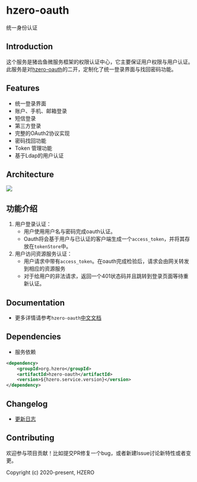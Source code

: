 # hzero-oauth
统一身份认证

## Introduction
这个服务是猪齿鱼微服务框架的权限认证中心，它主要保证用户权限与用户认证。此服务是对[hzero-oauth](https://github.com/open-hand/hzero-oauth.git)的二开，定制化了统一登录界面与找回密码功能。


## Features

- 统一登录界面
- 账户、手机、邮箱登录
- 短信登录
- 第三方登录
- 完整的OAuth2协议实现
- 密码找回功能
- Token 管理功能
- 基于Ldap的用户认证

## Architecture

![](http://file.open.hand-china.com/hsop-doc/doc_classify/0/7af865a0de5f4ad2847ad69018ede20e/image.png)

## 功能介绍

1. 用户登录认证：
    - 用户使用用户名与密码完成oauth认证。
    - Oauth将会基于用户与已认证的客户端生成一个`access_token`，并将其存放在`tokenStore`中。
2. 用户访问资源服务认证：
    - 用户请求中带有`access_token`。在oauth完成检验后，请求会由网关转发到相应的资源服务
    - 对于给用户的非法请求，返回一个401状态码并且跳转到登录页面等待重新认证。


## Documentation
- 更多详情请参考`hzero-oauth`[中文文档](http://open.hand-china.com/document-center/doc/application/10033/10154?doc_id=4843)

## Dependencies

* 服务依赖

```xml
<dependency>
    <groupId>org.hzero</groupId>
    <artifactId>hzero-oauth</artifactId>
    <version>${hzero.service.version}</version>
</dependency>
```


## Changelog

- [更新日志](./CHANGELOG.zh-CN.md)

## Contributing

欢迎参与项目贡献！比如提交PR修复一个bug，或者新建Issue讨论新特性或者变更。

Copyright (c) 2020-present, HZERO



